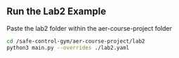 ## Run the Lab2 Example

Paste the lab2 folder within the aer-course-project folder

```bash
cd /safe-control-gym/aer-course-project/lab2
python3 main.py --overrides ./lab2.yaml
```

